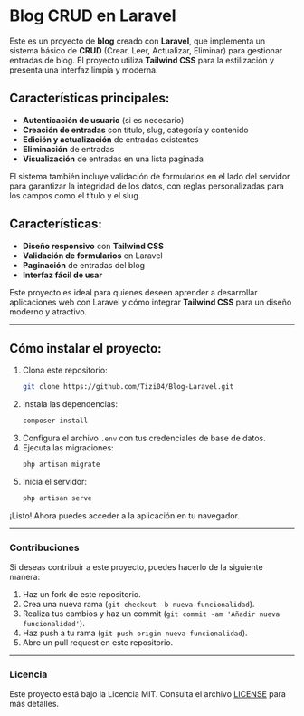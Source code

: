 # Blog CRUD en Laravel

Este es un proyecto de **blog** creado con **Laravel**, que implementa un sistema básico de **CRUD** (Crear, Leer, Actualizar, Eliminar) para gestionar entradas de blog. El proyecto utiliza **Tailwind CSS** para la estilización y presenta una interfaz limpia y moderna. 

## Características principales:
- **Autenticación de usuario** (si es necesario)
- **Creación de entradas** con título, slug, categoría y contenido
- **Edición y actualización** de entradas existentes
- **Eliminación** de entradas
- **Visualización** de entradas en una lista paginada

El sistema también incluye validación de formularios en el lado del servidor para garantizar la integridad de los datos, con reglas personalizadas para los campos como el título y el slug.

## Características:
- **Diseño responsivo** con **Tailwind CSS**
- **Validación de formularios** en Laravel
- **Paginación** de entradas del blog
- **Interfaz fácil de usar**

Este proyecto es ideal para quienes deseen aprender a desarrollar aplicaciones web con Laravel y cómo integrar **Tailwind CSS** para un diseño moderno y atractivo.

---

## Cómo instalar el proyecto:

1. Clona este repositorio:
    ```bash
    git clone https://github.com/Tizi04/Blog-Laravel.git
    ```
2. Instala las dependencias:
    ```bash
    composer install
    ```
3. Configura el archivo `.env` con tus credenciales de base de datos.
4. Ejecuta las migraciones:
    ```bash
    php artisan migrate
    ```
5. Inicia el servidor:
    ```bash
    php artisan serve
    ```

¡Listo! Ahora puedes acceder a la aplicación en tu navegador.

---

### Contribuciones

Si deseas contribuir a este proyecto, puedes hacerlo de la siguiente manera:

1. Haz un fork de este repositorio.
2. Crea una nueva rama (`git checkout -b nueva-funcionalidad`).
3. Realiza tus cambios y haz un commit (`git commit -am 'Añadir nueva funcionalidad'`).
4. Haz push a tu rama (`git push origin nueva-funcionalidad`).
5. Abre un pull request en este repositorio.

---

### Licencia

Este proyecto está bajo la Licencia MIT. Consulta el archivo [LICENSE](LICENSE) para más detalles.
